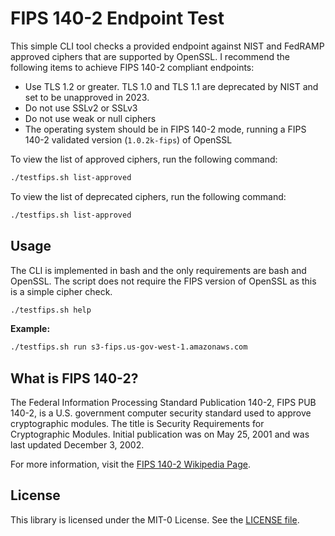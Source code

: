 # FIPS 140-2 Endpoint Test

This simple CLI tool checks a provided endpoint against NIST and FedRAMP approved ciphers that are supported by OpenSSL. I recommend the following items to achieve FIPS 140-2 compliant endpoints:

- Use TLS 1.2 or greater. TLS 1.0 and TLS 1.1 are deprecated by NIST and set to be unapproved in 2023.
- Do not use SSLv2 or SSLv3
- Do not use weak or null ciphers
- The operating system should be in FIPS 140-2 mode, running a FIPS 140-2 validated version (`1.0.2k-fips`) of OpenSSL

To view the list of approved ciphers, run the following command:

```bash
./testfips.sh list-approved
```

To view the list of deprecated ciphers, run the following command:

```bash
./testfips.sh list-approved
```

## Usage

The CLI is implemented in bash and the only requirements are bash and OpenSSL. The script does not require the FIPS version of OpenSSL as this is a simple cipher check.

```bash
./testfips.sh help
```

**Example:**
```bash
./testfips.sh run s3-fips.us-gov-west-1.amazonaws.com
```

## What is FIPS 140-2?

The Federal Information Processing Standard Publication 140-2, FIPS PUB 140-2, is a U.S. government computer security standard used to approve cryptographic modules. The title is Security Requirements for Cryptographic Modules. Initial publication was on May 25, 2001 and was last updated December 3, 2002.

For more information, visit the [FIPS 140-2 Wikipedia Page](https://en.wikipedia.org/wiki/FIPS_140-2).

## License

This library is licensed under the MIT-0 License. See the [LICENSE file](./LICENSE).
